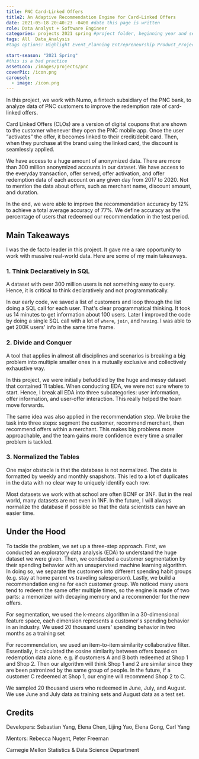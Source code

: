 ```yaml
---
title: PNC Card-Linked Offers
title2: An Adaptive Recommendation Engine for Card-Linked Offers
date: 2021-05-18 20:40:23 -0400 #date this page is written
role: Data Analyst + Software Engineer
categories: projects 2021 spring #project folder, beginning year and season
tags: All  Data_Analysis
#tags options: Highlight Event_Planning Entrepreneurship Product_Project_Management Game_Design Marketing Negotiation  Web_Design Data_Analysis

start-season: "2021 Spring"
#this is a bad practice
assetLoco: /images/projects/pnc
coverPic: /icon.png
carousel:
  - image: /icon.png
---
```


In this project, we work with Numo, a fintech subsidiary of the PNC bank, to analyze data of PNC customers to improve the redemption rate of card-linked offers.

Card Linked Offers (CLOs) are a version of digital coupons that are shown to the customer whenever they open the PNC mobile app. Once the user “activates” the offer, it becomes linked to their credit/debit card. Then, when they purchase at the brand using the linked card, the discount is seamlessly applied.

We have access to a huge amount of anonymized data. There are more than 300 million anonymized accounts in our dataset. We have access to the everyday transaction, offer served, offer activation, and offer redemption data of each account on any given day from 2017 to 2020. Not to mention the data about offers, such as merchant name, discount amount, and duration. 

In the end, we were able to improve the recommendation accuracy by 12% to achieve a total average accuracy of 77%. We define accuracy as the percentage of users that redeemed our recommendation in the test period. 


## Main Takeaways 
I was the de facto leader in this project. It gave me a rare opportunity to work with massive real-world data. Here are some of my main takeaways.

### 1. Think Declaratively in SQL

A dataset with over 300 million users is not something easy to query. Hence, it is critical to think declaratively and not programmatically. 

In our early code, we saved a list of customers and loop through the list doing a SQL call for each user. That's clear programmatical thinking. It took us 14 minutes to get information about 100 users. Later I improved the code by doing a single SQL call with a lot of `where`, `join`, and `having`. I was able to get 200K users' info in the same time frame. 

### 2. Divide and Conquer

A tool that applies in almost all disciplines and scenarios is breaking a big problem into multiple smaller ones in a mutually exclusive and collectively exhaustive way. 

In this project, we were initially befuddled by the huge and messy dataset that contained 11 tables. When conducting EDA, we were not sure where to start. Hence, I break all EDA into three subcategories: user information, offer information, and user-offer interaction. This really helped the team move forwards.

The same idea was also applied in the recommendation step. We broke the task into three steps: segment the customer, recommend merchant, then recommend offers within a merchant. This makes big problems more approachable, and the team gains more confidence every time a smaller problem is tackled. 

### 3. Normalized the Tables 

One major obstacle is that the database is not normalized. The data is formatted by weekly and monthly snapshots. This led to a lot of duplicates in the data with no clear way to uniquely identify each row. 

Most datasets we work with at school are often BCNF or 3NF. But in the real world, many datasets are not even in 1NF. In the future, I will always normalize the database if possible so that the data scientists can have an easier time.


## Under the Hood 

To tackle the problem, we set up a three-step approach. First, we conducted an exploratory data analysis (EDA) to understand the huge dataset we were given. Then, we conducted a customer segmentation by their spending behavior with an unsupervised machine learning algorithm. In doing so, we separate the customers into different spending habit groups (e.g. stay at home parent vs traveling salesperson). Lastly, we build a recommendation engine for each customer group. We noticed many users tend to redeem the same offer multiple times, so the engine is made of two parts: a memorizer with decaying memory and a recommender for the new offers.

For segmentation, we used the k-means algorithm in a 30-dimensional feature space, each dimension represents a customer's spending behavior in an industry. We used 20 thousand users' spending behavior in two months as a training set

For recommendation, we used an item-to-item similarity collaborative filter. Essentially, it calculated the cosine similarity between offers based on redemption data alone. e.g. if customers A and B both redeemed at Shop 1 and Shop 2. Then our algorithm will think Shop 1 and 2 are similar since they are been patronized by the same group of people. In the future, if a customer C redeemed at Shop 1, our engine will recommend Shop 2 to C. 

We sampled 20 thousand users who redeemed in June, July, and August. We use June and July data as training sets and August data as a test set. 

## Credits

Developers: Sebastian Yang, Elena Chen, Lijing Yao, Elena Gong, Carl Yang

Mentors: Rebecca Nugent, Peter Freeman

Carnegie Mellon Statistics & Data Science Department

